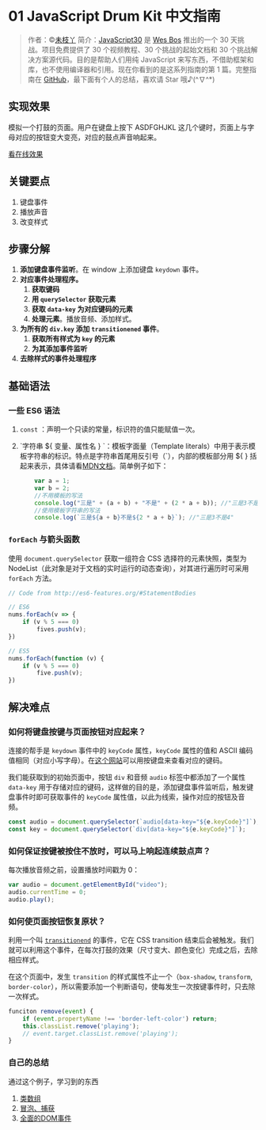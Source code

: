 # 01 JavaScript Drum Kit 中文指南

> 作者：©[未枝丫](https://github.com/soyaine)
> 简介：[JavaScript30](https://javascript30.com) 是 [Wes Bos](https://github.com/wesbos) 推出的一个 30 天挑战。项目免费提供了 30 个视频教程、30 个挑战的起始文档和 30 个挑战解决方案源代码。目的是帮助人们用纯 JavaScript 来写东西，不借助框架和库，也不使用编译器和引用。现在你看到的是这系列指南的第 1 篇。完整指南在 [GitHub](https://github.com/soyaine/JavaScript30)，最下面有个人的总结，喜欢请 Star 哦♪(^∇^*)

## 实现效果

模拟一个打鼓的页面。用户在键盘上按下 ASDFGHJKL 这几个键时，页面上与字母对应的按钮变大变亮，对应的鼓点声音响起来。

[看在线效果](http://soyaine.github.io/JavaScript30/01%20-%20JavaScript%20Drum%20Kit/index-SOYAINE.html)

## 关键要点

1. 键盘事件
2. 播放声音
3. 改变样式


## 步骤分解

1. **添加键盘事件监听**。在 window 上添加键盘 `keydown` 事件。
2. **对应事件处理程序。**
    1. **获取键码**
    2. **用 `querySelector` 获取元素**
    3. **获取 `data-key` 为对应键码的元素**
    4. **处理元素**。播放音频、添加样式。
3. **为所有的 `div.key` 添加 `transitionened` 事件**。
    1. **获取所有样式为 `key` 的元素**
    2. **为其添加事件监听**
4. **去除样式的事件处理程序**

## 基础语法

### 一些 ES6 语法

1.  ``const`` ：声明一个只读的常量，标识符的值只能赋值一次。

2.  \`字符串 ${ 变量、属性名 } \`：模板字面量（Template literals）中用于表示模板字符串的标识。特点是字符串首尾用反引号（\`），内部的模板部分用 ${ } 括起来表示，具体请看[MDN文档]( https://developer.mozilla.org/zh-CN/docs/Web/JavaScript/Reference/template_strings)。简单例子如下：

    ````javascript
        var a = 1;
        var b = 2;
        //不用模板的写法
        console.log("三是" + (a + b) + "不是" + (2 * a + b)); //"三是3不是4"
        //使用模板字符串的写法
        console.log(`三是${a + b}不是${2 * a + b}`); //"三是3不是4"
    ````

### ``forEach`` 与箭头函数

使用 ``document.querySelector`` 获取一组符合 CSS 选择符的元素快照，类型为 NodeList（此对象是对于文档的实时运行的动态查询），对其进行遍历时可采用 ``forEach`` 方法。

```javascript
// Code from http://es6-features.org/#StatementBodies

// ES6
nums.forEach(v => {
	if (v % 5 === 0)
		fives.push(v);
})

// ES5
nums.forEach(function (v) {
	if (v % 5 === 0)
		five.push(v);
})
```


## 解决难点

### 如何将键盘按键与页面按钮对应起来？

连接的帮手是 ``keydown`` 事件中的 `keyCode` 属性，`keyCode` 属性的值和 ASCII 编码值相同（对应小写字母）。在[这个网站]( http://keycode.info/ )可以用按键盘来查看对应的键码。

我们能获取到的初始页面中，按钮 `div` 和音频 `audio` 标签中都添加了一个属性 `data-key` 用于存储对应的键码，这样做的目的是，添加键盘事件监听后，触发键盘事件时即可获取事件的 `keyCode` 属性值，以此为线索，操作对应的按钮及音频。

````javascript
const audio = document.querySelector(`audio[data-key="${e.keyCode}"]`);
const key = document.querySelector(`div[data-key="${e.keyCode}"]`);
````

### 如何保证按键被按住不放时，可以马上响起连续鼓点声？

每次播放音频之前，设置播放时间戳为 0：

````javascript
var audio = document.getElementById("video"); 
audio.currentTime = 0;
audio.play();
````

### 如何使页面按钮恢复原状？

利用一个叫 [`transitionend`](https://developer.mozilla.org/zh-CN/docs/Web/Events/transitionend) 的事件，它在 CSS transition 结束后会被触发。我们就可以利用这个事件，在每次打鼓的效果（尺寸变大、颜色变化）完成之后，去除相应样式。

在这个页面中，发生 `transition` 的样式属性不止一个（`box-shadow`, `transform`, `border-color`），所以需要添加一个判断语句，使每发生一次按键事件时，只去除一次样式。

````javascript
funciton remove(event) {
    if (event.propertyName !== 'border-left-color') return;
    this.classList.remove('playing');
    // event.target.classList.remove('playing');
}
````

### 自己的总结
通过这个例子，学习到的东西
1. [类数组](https://blog.csdn.net/bingqise5193/article/details/100170587)
2. [冒泡、捕获](https://blog.csdn.net/caseywei/article/details/86071764)
3. [全面的DOM事件](https://www.runoob.com/jsref/dom-obj-event.html)